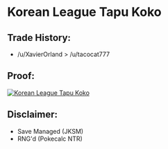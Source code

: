 # Korean League Tapu Koko

## Trade History:
* /u/XavierOrland > /u/tacocat777

## Proof:
[![Korean League Tapu Koko](http://img.youtube.com/vi/I_vaTIFb504/0.jpg)](http://www.youtube.com/watch?v=I_vaTIFb504)


## Disclaimer:
* Save Managed (JKSM)
* RNG'd (Pokecalc NTR)

